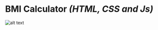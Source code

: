 # BMI Calculator  _(HTML, CSS and Js)_ <br>
![alt text](https://github.com/AkashKobal/web-development/blob/main/output/bmi%20calculator%20output.png)
